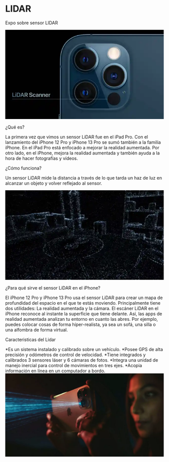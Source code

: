 # LIDAR
Expo sobre sensor LIDAR

![](https://github.com/mrJCOM123/LIDAR/blob/main/lidar1.jpg)
  
  ¿Qué es?
  
  La primera vez que vimos un sensor LiDAR fue en el iPad Pro. Con el lanzamiento del iPhone 12 Pro y iPhone 13 Pro se sumó también a la familia iPhone. En el iPad Pro está enfocado a mejorar la realidad aumentada. Por otro lado, en el iPhone, mejora la realidad aumentada y también ayuda a la hora de hacer fotografías y vídeos.

¿Cómo funciona?
  
  Un sensor LiDAR mide la distancia a través de lo que tarda un haz de luz en alcanzar un objeto y volver reflejado al sensor.

![](https://github.com/mrJCOM123/LIDAR/blob/main/lidar2.jpg)

¿Para qué sirve el sensor LiDAR en el iPhone?
  
  El iPhone 12 Pro y iPhone 13 Pro usa el sensor LiDAR para crear un mapa de profundidad del espacio en el que te estás moviendo. Principalmente tiene dos utilidades: La realidad aumentada y la cámara. 
El escáner LiDAR en el iPhone reconoce al instante la superficie que tiene delante. Así, las apps de realidad aumentada analizan tu entorno en cuanto las abres. Por ejemplo, puedes colocar cosas de forma híper-realista, ya sea un sofá, una silla o una alfombra de forma virtual.

Caracteristicas del Lidar

*Es un sistema instalado y calibrado sobre un vehículo.
*Posee GPS de alta precisión y odómetros de control de velocidad.
*Tiene integrados y calibrados 3 sensores láser y 6 cámaras de fotos.
*Integra una unidad de manejo inercial para control de movimientos en tres ejes.
*Acopia información en línea en un computador a bordo.
![](https://github.com/mrJCOM123/LIDAR/blob/main/lidar3.jpg)

